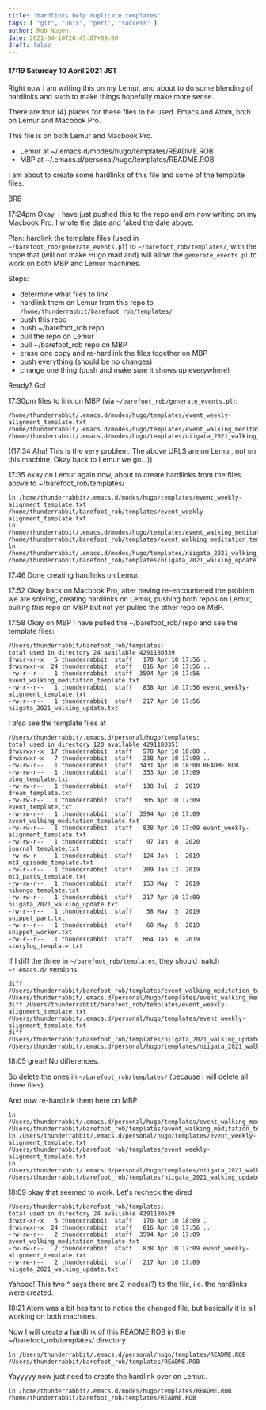```yaml
---
title: "hardlinks help duplicate templates"
tags: [ "git", "unix", "perl", "success" ]
author: Rob Nugen
date: 2021-04-10T20:45:07+09:00
draft: false
---
```


#### 17:19 Saturday 10 April 2021 JST

Right now I am writing this on my Lemur, and about to do some blending
of hardlinks and such to make things hopefully make more sense.

There are four (4) places for these files to be used.  Emacs and Atom,
both on Lemur and Macbook Pro.

This file is on both Lemur and Macbook Pro.

* Lemur at ~/.emacs.d/modes/hugo/templates/README.ROB
* MBP at ~/.emacs.d/personal/hugo/templates/README.ROB

I am about to create some hardlinks of this file and some of the
template files.

BRB

17:24pm Okay, I have just pushed this to the repo and am now writing
on my Macbook Pro.  I wrote the date and faked the date above.

Plan: hardlink the template files (used in
`~/barefoot_rob/generate_events.pl`) to `~/barefoot_rob/templates/`,
with the hope that (will not make Hugo mad and) will allow the
`generate_events.pl` to work on both MBP and Lemur machines.

Steps:

* determine what files to link
* hardlink them on Lemur from this repo to `/home/thunderrabbit/barefoot_rob/templates/`
* push this repo
* push ~/barefoot_rob repo
* pull the repo on Lemur
* pull ~/barefoot_rob repo on MBP
* erase one copy and re-hardlink the files together on MBP
* push everything (should be no changes)
* change one thing (push and make sure it shows up everywhere)

Ready?  Go!

17:30pm files to link on MBP (via `~/barefoot_rob/generate_events.pl`):

    /home/thunderrabbit/.emacs.d/modes/hugo/templates/event_weekly-alignment_template.txt
    /home/thunderrabbit/.emacs.d/modes/hugo/templates/event_walking_meditation_template.txt
    /home/thunderrabbit/.emacs.d/modes/hugo/templates/niigata_2021_walking_update.txt

((17:34 Aha!  This is the very problem.  The above URLS are on Lemur,
not on this machine.  Okay back to Lemur we go...))

17:35 okay on Lemur again now, about to create hardlinks from the
files above to ~/barefoot_rob/templates/

    ln /home/thunderrabbit/.emacs.d/modes/hugo/templates/event_weekly-alignment_template.txt /home/thunderrabbit/barefoot_rob/templates/event_weekly-alignment_template.txt
    ln /home/thunderrabbit/.emacs.d/modes/hugo/templates/event_walking_meditation_template.txt  /home/thunderrabbit/barefoot_rob/templates/event_walking_meditation_template.txt
    ln /home/thunderrabbit/.emacs.d/modes/hugo/templates/niigata_2021_walking_update.txt /home/thunderrabbit/barefoot_rob/templates/niigata_2021_walking_update.txt

17:46 Done creating hardlinks on Lemur.

17:52 Okay back on Macbook Pro, after having re-encountered the
problem we are solving, creating hardlinks on Lemur, pushing both
repos on Lemur, pulling *this* repo on MBP but not yet pulled the
other repo on MBP.

17:58 Okay on MBP I have pulled the ~/barefoot_rob/ repo and see the template files:

    /Users/thunderrabbit/barefoot_rob/templates:
    total used in directory 24 available 4291180339
    drwxr-xr-x   5 thunderrabbit  staff   170 Apr 10 17:56 .
    drwxrwxr-x  24 thunderrabbit  staff   816 Apr 10 17:56 ..
    -rw-r--r--   1 thunderrabbit  staff  3594 Apr 10 17:56 event_walking_meditation_template.txt
    -rw-r--r--   1 thunderrabbit  staff   838 Apr 10 17:56 event_weekly-alignment_template.txt
    -rw-r--r--   1 thunderrabbit  staff   217 Apr 10 17:56 niigata_2021_walking_update.txt

I *also* see the template files at

    /Users/thunderrabbit/.emacs.d/personal/hugo/templates:
    total used in directory 120 available 4291180351
    drwxrwxr-x  17 thunderrabbit  staff   578 Apr 10 18:00 .
    drwxrwxr-x   7 thunderrabbit  staff   238 Apr 10 17:09 ..
    -rw-rw-r--   1 thunderrabbit  staff  3431 Apr 10 18:00 README.ROB
    -rw-rw-r--   1 thunderrabbit  staff   353 Apr 10 17:09 blog_template.txt
    -rw-rw-r--   1 thunderrabbit  staff   138 Jul  2  2019 dream_template.txt
    -rw-rw-r--   1 thunderrabbit  staff   305 Apr 10 17:09 event_template.txt
    -rw-rw-r--   1 thunderrabbit  staff  3594 Apr 10 17:09 event_walking_meditation_template.txt
    -rw-rw-r--   1 thunderrabbit  staff   838 Apr 10 17:09 event_weekly-alignment_template.txt
    -rw-rw-r--   1 thunderrabbit  staff    97 Jan  8  2020 journal_template.txt
    -rw-rw-r--   1 thunderrabbit  staff   124 Jan  1  2019 mt3_episode_template.txt
    -rw-r--r--   1 thunderrabbit  staff   209 Jan 13  2019 mt3_parts_template.txt
    -rw-rw-r--   1 thunderrabbit  staff   153 May  7  2019 nihongo_template.txt
    -rw-rw-r--   1 thunderrabbit  staff   217 Apr 10 17:09 niigata_2021_walking_update.txt
    -rw-r--r--   1 thunderrabbit  staff    58 May  5  2019 snippet_part.txt
    -rw-r--r--   1 thunderrabbit  staff    60 May  5  2019 snippet_worker.txt
    -rw-r--r--   1 thunderrabbit  staff   864 Jan  6  2019 storylog_template.txt

If I diff the three in `~/barefoot_rob/templates`, they should match `~/.emacs.d/` versions.


    diff /Users/thunderrabbit/barefoot_rob/templates/event_walking_meditation_template.txt /Users/thunderrabbit/.emacs.d/personal/hugo/templates/event_walking_meditation_template.txt
    diff /Users/thunderrabbit/barefoot_rob/templates/event_weekly-alignment_template.txt /Users/thunderrabbit/.emacs.d/personal/hugo/templates/event_weekly-alignment_template.txt
    diff /Users/thunderrabbit/barefoot_rob/templates/niigata_2021_walking_update.txt /Users/thunderrabbit/.emacs.d/personal/hugo/templates/niigata_2021_walking_update.txt

18:05 great!  No differences.

So delete the ones in `~/barefoot_rob/templates/` (because I will delete all three files)

And now re-hardlink them here on MBP

    ln /Users/thunderrabbit/.emacs.d/personal/hugo/templates/event_walking_meditation_template.txt /Users/thunderrabbit/barefoot_rob/templates/event_walking_meditation_template.txt
    ln /Users/thunderrabbit/.emacs.d/personal/hugo/templates/event_weekly-alignment_template.txt /Users/thunderrabbit/barefoot_rob/templates/event_weekly-alignment_template.txt
    ln /Users/thunderrabbit/.emacs.d/personal/hugo/templates/niigata_2021_walking_update.txt /Users/thunderrabbit/barefoot_rob/templates/niigata_2021_walking_update.txt

18:09 okay that seemed to work.  Let's recheck the dired

    /Users/thunderrabbit/barefoot_rob/templates:
    total used in directory 24 available 4291180529
    drwxr-xr-x   5 thunderrabbit  staff   170 Apr 10 18:09 .
    drwxrwxr-x  24 thunderrabbit  staff   816 Apr 10 17:56 ..
    -rw-rw-r--   2 thunderrabbit  staff  3594 Apr 10 17:09 event_walking_meditation_template.txt
    -rw-rw-r--   2 thunderrabbit  staff   838 Apr 10 17:09 event_weekly-alignment_template.txt
    -rw-rw-r--   2 thunderrabbit  staff   217 Apr 10 17:09 niigata_2021_walking_update.txt

Yahooo! This two ^ says there are 2 inodes(?) to the file, i.e. the hardlinks were created.

18:21 Atom was a bit hesitant to notice the changed file, but
basically it is all working on both machines.

Now I will create a hardlink of this README.ROB in the ~/barefoot_rob/templates/ directory

    ln /Users/thunderrabbit/.emacs.d/personal/hugo/templates/README.ROB /Users/thunderrabbit/barefoot_rob/templates/README.ROB

Yayyyyy now just need to create the hardlink over on Lemur..

    ln /home/thunderrabbit/.emacs.d/modes/hugo/templates/README.ROB /home/thunderrabbit/barefoot_rob/templates/README.ROB
